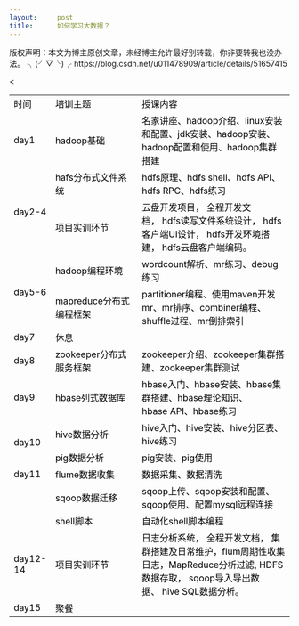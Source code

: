 ```yaml
---
layout:     post
title:      如何学习大数据？
---
```

<div id="article_content" class="article_content clearfix csdn-tracking-statistics" data-pid="blog" data-mod="popu_307" data-dsm="post">
								<div class="article-copyright">
					版权声明：本文为博主原创文章，未经博主允许最好别转载，你非要转我也没办法。 ╮(╯▽╰)╭					https://blog.csdn.net/u011478909/article/details/51657415				</div>
								            <link rel="stylesheet" href="https://csdnimg.cn/release/phoenix/template/css/ck_htmledit_views-f76675cdea.css">
						<div class="htmledit_views" id="content_views">
                
&lt;
<table width="800"><colgroup><col width="72"><col width="233"><col width="495"></colgroup><tbody><tr><td style="color:#000000;">时间</td>
<td style="color:#000000;">培训主题</td>
<td style="color:#000000;">授课内容</td>
</tr><tr><td style="color:#000000;">day1</td>
<td style="color:#000000;">hadoop基础</td>
<td style="color:#000000;">名家讲座、hadoop介绍、linux安装和配置、jdk安装、hadoop安装、hadoop配置和使用、hadoop集群搭建</td>
</tr><tr><td rowspan="2" style="color:#000000;">day2-4</td>
<td style="color:#000000;">hafs分布式文件系统</td>
<td style="color:#000000;">hdfs原理、hdfs shell、hdfs API、hdfs RPC、hdfs练习</td>
</tr><tr><td style="color:#000000;">项目实训环节</td>
<td style="color:#000000;">云盘开发项目， 全程开发文档， hdfs读写文件系统设计， hdfs客户端UI设计， hdfs开发环境搭建， hdfs云盘客户端编码。</td>
</tr><tr><td rowspan="2" style="color:#000000;">day5-6</td>
<td style="color:#000000;">hadoop编程环境</td>
<td style="color:#000000;">wordcount解析、mr练习、debug练习</td>
</tr><tr><td style="color:#000000;">mapreduce分布式编程框架</td>
<td style="color:#000000;">partitioner编程、使用maven开发mr、mr排序、combiner编程、shuffle过程、mr倒排索引</td>
</tr><tr><td style="color:#000000;">day7</td>
<td colspan="2" width="466" style="color:#000000;">休息</td>
</tr><tr><td style="color:#000000;">day8</td>
<td style="color:#000000;">zookeeper分布式服务框架</td>
<td style="color:#000000;">zookeeper介绍、zookeeper集群搭建、zookeeper集群测试</td>
</tr><tr><td style="color:#000000;">day9</td>
<td style="color:#000000;">hbase列式数据库</td>
<td style="color:#000000;">hbase入门、hbase安装、hbase集群搭建、hbase理论知识、hbase API、hbase练习</td>
</tr><tr><td rowspan="2" style="color:#000000;">day10</td>
<td style="color:#000000;">hive数据分析</td>
<td style="color:#000000;">hive入门、hive安装、hive分区表、hive练习</td>
</tr><tr><td style="color:#000000;">pig数据分析</td>
<td style="color:#000000;">pig安装、pig使用</td>
</tr><tr><td style="color:#000000;">day11</td>
<td style="color:#000000;">flume数据收集</td>
<td style="color:#000000;">数据采集、数据清洗</td>
</tr><tr><td style="color:#000000;"> </td>
<td style="color:#000000;">sqoop数据迁移</td>
<td style="color:#000000;">sqoop上传、sqoop安装和配置、sqoop使用、配置mysql远程连接</td>
</tr><tr><td style="color:#000000;"> </td>
<td style="color:#000000;">shell脚本</td>
<td style="color:#000000;">自动化shell脚本编程</td>
</tr><tr><td style="color:#000000;">day12-14</td>
<td style="color:#000000;">项目实训环节</td>
<td style="color:#000000;">日志分析系统， 全程开发文档， 集群搭建及日常维护，flum周期性收集日志，MapReduce分析过滤, HDFS数据存取， sqoop导入导出数据、 hive SQL数据分析。</td>
</tr><tr><td style="color:#000000;">day15</td>
<td colspan="2" width="466" style="color:#000000;">聚餐</td>
</tr></tbody></table>            </div>
                </div>
